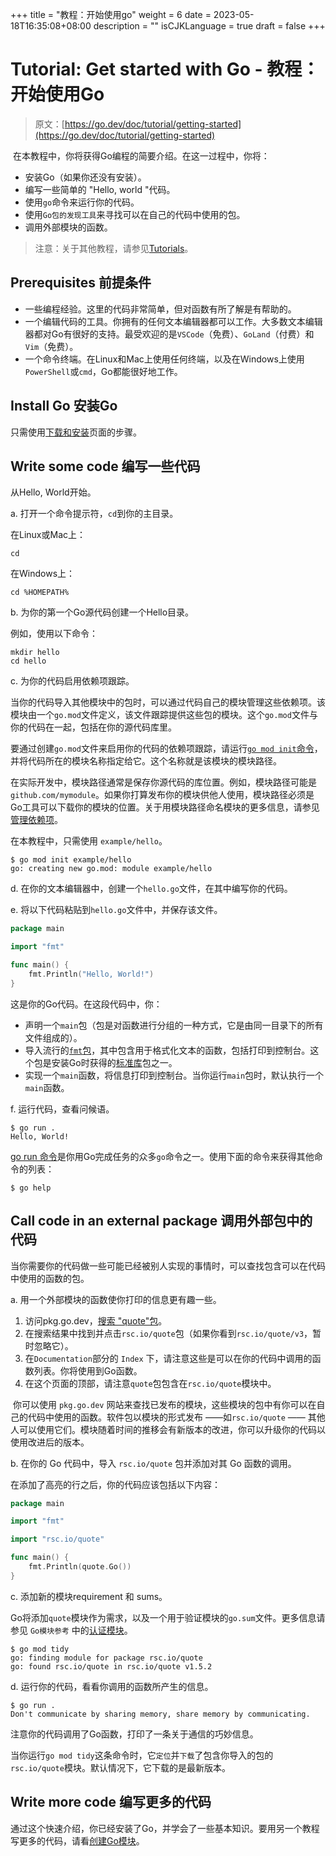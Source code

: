 +++
title = "教程：开始使用go"
weight = 6
date = 2023-05-18T16:35:08+08:00
description = ""
isCJKLanguage = true
draft = false
+++
# Tutorial: Get started with Go - 教程：开始使用Go

> 原文：[https://go.dev/doc/tutorial/getting-started](https://go.dev/doc/tutorial/getting-started)

​	在本教程中，你将获得Go编程的简要介绍。在这一过程中，你将：

- 安装Go（如果你还没有安装）。
- 编写一些简单的 "Hello, world "代码。
- 使用`go`命令来运行你的代码。
- 使用`Go包的发现工具`来寻找可以在自己的代码中使用的包。
- 调用外部模块的函数。

> 注意：关于其他教程，请参见[Tutorials](../Tutorials)。

## Prerequisites 前提条件

- 一些编程经验。这里的代码非常简单，但对函数有所了解是有帮助的。
- 一个编辑代码的工具。你拥有的任何文本编辑器都可以工作。大多数文本编辑器都对Go有很好的支持。最受欢迎的是`VSCode`（免费）、`GoLand`（付费）和`Vim`（免费）。
- 一个命令终端。在Linux和Mac上使用任何终端，以及在Windows上使用`PowerShell`或`cmd`，Go都能很好地工作。

## Install Go 安装Go

只需使用[下载和安装](../InstallingGo)页面的步骤。

## Write some code 编写一些代码

从Hello, World开始。

a. 打开一个命令提示符，`cd`到你的主目录。

在Linux或Mac上：

```shell
cd
```

在Windows上：

```shell
cd %HOMEPATH%
```

b. 为你的第一个Go源代码创建一个Hello目录。

例如，使用以下命令：

```shell
mkdir hello
cd hello
```

c. 为你的代码启用依赖项跟踪。

当你的代码导入其他模块中的包时，可以通过代码自己的模块管理这些依赖项。该模块由一个`go.mod`文件定义，该文件跟踪提供这些包的模块。这个`go.mod`文件与你的代码在一起，包括在你的源代码库里。

要通过创建`go.mod`文件来启用你的代码的依赖项跟踪，请运行[`go mod init`命令](../../References/GoModulesReference/Module-awareCommands/#go-mod-init)，并将代码所在的模块名称指定给它。这个名称就是该模块的模块路径。

在实际开发中，模块路径通常是保存你源代码的库位置。例如，模块路径可能是`github.com/mymodule`。如果你打算发布你的模块供他人使用，模块路径必须是Go工具可以下载你的模块的位置。关于用模块路径命名模块的更多信息，请参见[管理依赖项](../../UsingAndUnderstandingGo/ManagingDependencies)。

在本教程中，只需使用 `example/hello`。

```shell
$ go mod init example/hello
go: creating new go.mod: module example/hello
```

d. 在你的文本编辑器中，创建一个`hello.go`文件，在其中编写你的代码。

e. 将以下代码粘贴到`hello.go`文件中，并保存该文件。

```go title="hello.go" linenums="1"
package main

import "fmt"

func main() {
    fmt.Println("Hello, World!")
}
```

这是你的Go代码。在这段代码中，你：

- 声明一个`main`包（包是对函数进行分组的一种方式，它是由同一目录下的所有文件组成的）。
- 导入流行的[`fmt`包](https://pkg.go.dev/fmt/)，其中包含用于格式化文本的函数，包括打印到控制台。这个包是安装Go时获得的[标准库](https://pkg.go.dev/std)包之一。
- 实现一个`main`函数，将信息打印到控制台。当你运行`main`包时，默认执行一个`main`函数。

f. 运行代码，查看问候语。

```shell
$ go run .
Hello, World!
```

[go run 命令](../../References/CommandDocumentation/go#编译并运行Go程序)是你用Go完成任务的众多`go`命令之一。使用下面的命令来获得其他命令的列表：

```shell
$ go help
```

## Call code in an external package 调用外部包中的代码

​	当你需要你的代码做一些可能已经被别人实现的事情时，可以查找包含可以在代码中使用的函数的包。

a. 用一个外部模块的函数使你打印的信息更有趣一些。

1. 访问pkg.go.dev，[搜索 "quote"包](https://pkg.go.dev/search?q=quote)。
2. 在搜索结果中找到并点击`rsc.io/quote`包（如果你看到`rsc.io/quote/v3`，暂时忽略它）。
3. 在`Documentation`部分的 `Index` 下，请注意这些是可以在你的代码中调用的函数列表。你将使用到Go函数。
4. 在这个页面的顶部，请注意`quote`包包含在`rsc.io/quote`模块中。

​	你可以使用 `pkg.go.dev` 网站来查找已发布的模块，这些模块的包中有你可以在自己的代码中使用的函数。软件包以模块的形式发布 ——如`rsc.io/quote` —— 其他人可以使用它们。模块随着时间的推移会有新版本的改进，你可以升级你的代码以使用改进后的版本。

b. 在你的 Go 代码中，导入 `rsc.io/quote` 包并添加对其 Go 函数的调用。

在添加了高亮的行之后，你的代码应该包括以下内容：

```go hl_lines="5 5" title="hello.go" linenums="1"
package main

import "fmt"

import "rsc.io/quote"

func main() {
    fmt.Println(quote.Go())
}
```

c. 添加新的模块requirement 和 sums。

​	Go将添加`quote`模块作为需求，以及一个用于验证模块的`go.sum`文件。更多信息请参见 `Go模块参考` 中的[认证模块](../../References/GoModulesReference/AuthenticatingModules)。

```shell
$ go mod tidy
go: finding module for package rsc.io/quote
go: found rsc.io/quote in rsc.io/quote v1.5.2
```

d. 运行你的代码，看看你调用的函数所产生的信息。

```shell
$ go run .
Don't communicate by sharing memory, share memory by communicating.
```

注意你的代码调用了Go函数，打印了一条关于通信的巧妙信息。

当你运行`go mod tidy`这条命令时，它`定位`并`下载`了包含你导入的包的`rsc.io/quote`模块。默认情况下，它下载的是最新版本。

## Write more code 编写更多的代码

​	通过这个快速介绍，你已经安装了Go，并学会了一些基本知识。要用另一个教程写更多的代码，请看[创建Go模块](../TutorialCreateAGoModule)。